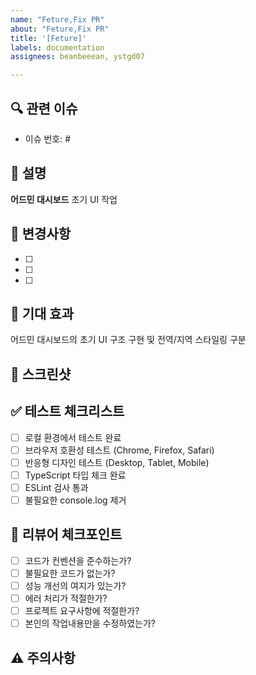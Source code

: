 ```yaml
---
name: "Feture,Fix PR"
about: "Feture,Fix PR"
title: '[Feture]'
labels: documentation
assignees: beanbeeean, ystgd07

---
```


## 🔍 관련 이슈
- 이슈 번호: #

## 💁 설명
<!-- 주요 작업내용을 작성해주세요  -->
**어드민 대시보드** 초기 UI 작업

## 📝 변경사항
<!-- 주요 변경사항을 리스트로 작성해주세요 -->
- [ ] 
- [ ] 
- [ ] 

## 🎯 기대 효과
<!-- 이 변경사항으로 인한 기대효과를 작성해주세요 -->
어드민 대시보드의 초기 UI 구조 구현 및 전역/지역 스타일링 구분

## 📸 스크린샷
<!-- UI 변경사항이 있다면 스크린샷을 첨부해주세요 -->

## ✅ 테스트 체크리스트
<!-- 테스트한 항목을 체크해주세요 -->
- [ ] 로컬 환경에서 테스트 완료
- [ ] 브라우저 호환성 테스트 (Chrome, Firefox, Safari)
- [ ] 반응형 디자인 테스트 (Desktop, Tablet, Mobile)
- [ ] TypeScript 타입 체크 완료
- [ ] ESLint 검사 통과
- [ ] 불필요한 console.log 제거

## 🔎 리뷰어 체크포인트
<!-- 리뷰어가 특히 봐주었으면 하는 부분을 작성해주세요 -->
- [ ] 코드가 컨벤션을 준수하는가?
- [ ] 불필요한 코드가 없는가?
- [ ] 성능 개선의 여지가 있는가?
- [ ] 에러 처리가 적절한가?
- [ ] 프로젝트 요구사항에 적절한가?
- [ ] 본인의 작업내용만을 수정하였는가?

## ⚠️ 주의사항
<!-- 리뷰어와 테스터가 알아야 할 주의사항을 작성해주세요  -->
